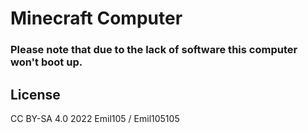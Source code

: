 # Minecraft Computer

### Please note that due to the lack of software this computer won't boot up. ###

## License ##
CC BY-SA 4.0 2022 Emil105 / Emil105105


